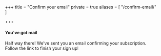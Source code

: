 +++
title = "Confirm your email"
private = true
aliases = [
  "/confirm-email/"
]

+++

<section class="empty" style="background: inherit">
  <div class="empty-icon">
    <i class="fa fa-envelope fa-2x" aria-hidden="true"></i>
  </div>
  <h4 class="empty-title">You've got mail</h4>
  <p class="empty-subtitle">Half way there! We've sent you an email confirming your subscription. Follow the link to finish your sign up!</p>
</section>
